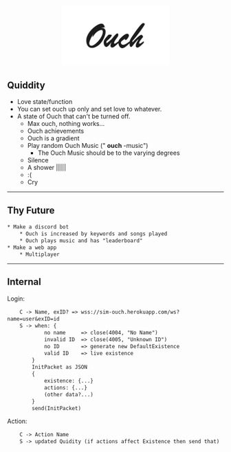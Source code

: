 <p align="center">
<img src="docs/imgs/logo.png" width="250"/>
</p>

## Quiddity 
   * Love state/function
   * You can set ouch up only and set love to whatever.
   * A state of Ouch that can't be turned off.
        * Max ouch, nothing works...
        * Ouch achievements
        * Ouch is a gradient
        * Play random Ouch Music (" **ouch** -music")
            * The Ouch Music should be to the varying degrees
        * Silence
        * A shower |||||
        * :(
        * Cry

---
## Thy Future
    * Make a discord bot
        * Ouch is increased by keywords and songs played
        * Ouch plays music and has "leaderboard"   
    * Make a web app
        * Multiplayer

---
## Internal



Login: 
    
        C -> Name, exID? => wss://sim-ouch.herokuapp.com/ws?name=user&exID=id
        S -> when: {
                no name     => close(4004, "No Name")
                invalid ID  => close(4005, "Unknown ID")
                no ID       => generate new DefaultExistence
                valid ID    => live existence
            }
            InitPacket as JSON 
            {
                existence: {...}
                actions: {...}
                (other data?...)
            }
            send(InitPacket)

Action: 
    
        C -> Action Name
        S -> updated Quidity (if actions affect Existence then send that)
